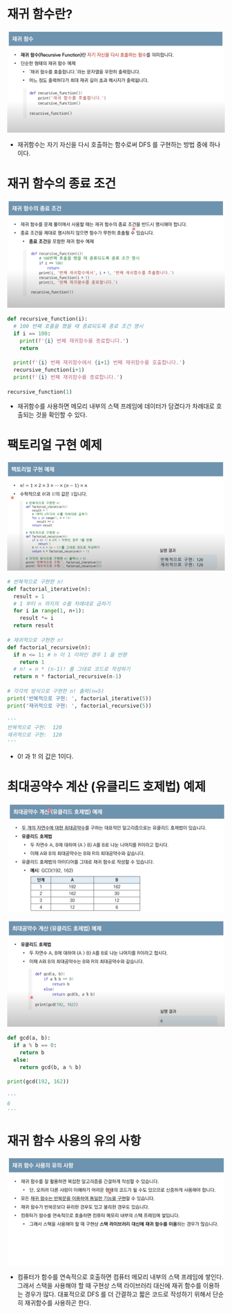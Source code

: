 # 재귀 함수란?

![](/.uploads2/2021-09-18-23-03-21.png)

- 재귀함수는 자기 자신을 다시 호출하는 함수로써 DFS 를 구현하는 방법 중에 하나이다.

# 재귀 함수의 종료 조건

![](/.uploads2/2021-09-18-23-07-38.png)

``` py
def recursive_function(i):
  # 100 번째 호출을 했을 때 종료되도록 종료 조건 명시
  if i == 100:
    print(f'{i} 번째 재귀함수를 종료합니다.')
    return
  
  print(f'{i} 번째 재귀함수에서 {i+1} 번째 재귀함수를 호출합니다.')
  recursive_function(i+1)
  print(f'{i} 번째 재귀함수를 종료합니다.')

recursive_function(1)
```

- 재귀함수를 사용하면 메모리 내부의 스택 프레임에 데이터가 담겼다가 차례대로 호출되는 것을 확인할 수 있다.

# 팩토리얼 구현 예제

![](/.uploads2/2021-09-18-23-10-30.png)

``` py
# 반복적으로 구현한 n!
def factorial_iterative(n):
  result = 1
  # 1 부터 n 까지의 수를 차례대로 곱하기
  for i in range(1, n+1):
    result *= i
  return result

# 재귀적으로 구현한 n!
def factorial_recursive(n):
  if n <= 1: # n 이 1 이하인 경우 1 을 반환
    return 1
  # n! = n * (n-1)! 를 그대로 코드로 작성하기
  return n * factorial_recursive(n-1)

# 각각의 방식으로 구현한 n! 출력(n=5)
print('반복적으로 구현: ', factorial_iterative(5))
print('재귀적으로 구현: ', factorial_recursive(5))

'''
반복적으로 구현:  120
재귀적으로 구현:  120
'''
```

- 0! 과 1! 의 값은 1이다.

# 최대공약수 계산 (유클리드 호제법) 예제

![](/.uploads2/2021-09-18-23-28-15.png)

![](/.uploads2/2021-09-18-23-41-14.png)

``` py
def gcd(a, b):
  if a % b == 0:
    return b
  else:
    return gcd(b, a % b)

print(gcd(192, 162))

'''
6
'''
```

# 재귀 함수 사용의 유의 사항

![](/.uploads2/2021-09-18-23-44-26.png)

- 컴퓨터가 함수를 연속적으로 호출하면 컴퓨터 메모리 내부의 스택 프레임에 쌓인다. 그래서 스택을 사용해야 할 때 구현상 스택 라이브러리 대신에 재귀 함수를 이용하는 경우가 많다. 대표적으로 DFS 를 더 간결하고 짧은 코드로 작성하기 위해서 단순히 재귀함수를 사용하곤 한다.